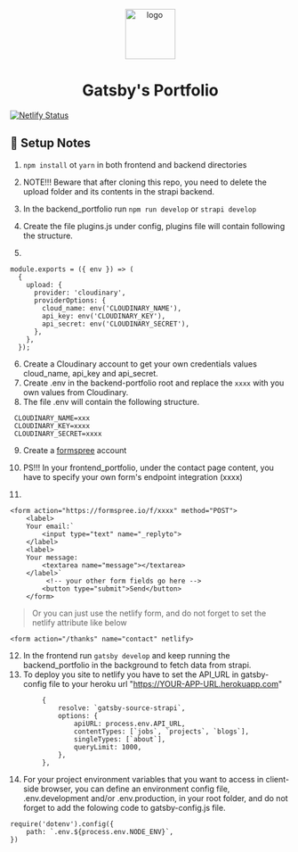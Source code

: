 <p align="center">
  <a href="https://github.com/itsyst/khaled_elhamzi_portfolio">
    <img alt="logo" src="https://raw.githubusercontent.com/itsyst/khaled_elhamzi_portfolio/67d6fde79bc8954f1d7190ca39d316db9d37939a/portfolio_frontend/src/assets/logo.svg?token=AEJZHAMUOF4VM2JLAIWEQ7S7QRJMS" width="90"  />
  </a>
</p>
<h1 align="center">
  Gatsby's Portfolio
</h1>


[![Netlify Status](https://api.netlify.com/api/v1/badges/98f353bd-f2a5-4c4a-b68e-d378dd652281/deploy-status)](https://app.netlify.com/sites/frosty-ramanujan-57495b/deploys)
## 🚀 Setup Notes

1. `npm install` ot `yarn` in both frontend and backend directories
2. NOTE!!! Beware that after cloning this repo, you need to delete the upload folder and its contents in the strapi backend.
3. In the backend_portfolio run `npm run develop` or `strapi develop`
4. Create the file plugins.js under config, plugins file will contain following the structure.

5.

```
module.exports = ({ env }) => (
  {
    upload: {
      provider: 'cloudinary',
      providerOptions: {
        cloud_name: env('CLOUDINARY_NAME'),
        api_key: env('CLOUDINARY_KEY'),
        api_secret: env('CLOUDINARY_SECRET'),
      },
    },
  });
  ````

6. Create a Cloudinary account to get your own credentials values cloud_name, api_key and api_secret.
7. Create .env in the backend-portfolio root and replace the `xxxx` with you own values from Cloudinary.
8. The file .env will contain the following structure.

```
 CLOUDINARY_NAME=xxx
 CLOUDINARY_KEY=xxxx
 CLOUDINARY_SECRET=xxxx
 ```

9. Create a [formspree](https://formspree.io/login) account
10. PS!!! In your frontend_portfolio, under the contact page content, you have to specify your own form's endpoint integration (xxxx)

11.

```html:
<form action="https://formspree.io/f/xxxx" method="POST">
    <label>
    Your email:`
        <input type="text" name="_replyto">
    </label>
    <label>
    Your message:
        <textarea name="message"></textarea>
    </label>`
         <!-- your other form fields go here -->
        <button type="submit">Send</button>
    </form>
```
>Or you can just use the netlify form, and do not forget to set the netlify attribute like below
```html:
<form action="/thanks" name="contact" netlify>
```

12. In the frontend run `gatsby develop` and keep running the backend_portfolio in the background to fetch data from strapi.
13. To deploy you site to netlify you have to set the API_URL in gatsby-config file to your heroku url "https://YOUR-APP-URL.herokuapp.com"
```
        {
            resolve: `gatsby-source-strapi`,
            options: {
                apiURL: process.env.API_URL,
                contentTypes: [`jobs`, `projects`, `blogs`],
                singleTypes: [`about`],
                queryLimit: 1000,
            },
        },
```
14. For your project environment variables that you want to access in client-side browser, you can define an environment config file, .env.development and/or .env.production, in your root folder, and do not forget to add the folowing code to gatsby-config.js file.
```
require('dotenv').config({
    path: `.env.${process.env.NODE_ENV}`,
})
```
